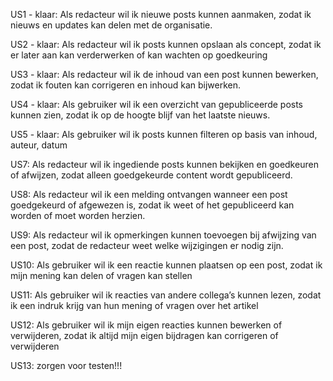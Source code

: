 US1 - klaar: Als redacteur wil ik nieuwe posts kunnen aanmaken, zodat ik nieuws en updates kan delen met de organisatie.

US2 - klaar: Als redacteur wil ik posts kunnen opslaan als concept, zodat ik er later aan kan verderwerken of kan wachten op goedkeuring

US3 - klaar: Als redacteur wil ik de inhoud van een post kunnen bewerken, zodat ik fouten kan corrigeren en inhoud kan bijwerken.

US4 - klaar: Als gebruiker wil ik een overzicht van gepubliceerde posts kunnen zien, zodat ik op de hoogte blijf van het laatste nieuws.

US5 - klaar: Als gebruiker wil ik posts kunnen filteren op basis van inhoud, auteur, datum

US7: Als redacteur wil ik ingediende posts kunnen bekijken en goedkeuren of afwijzen, zodat alleen goedgekeurde content wordt gepubliceerd.

US8: Als redacteur wil ik een melding ontvangen wanneer een post goedgekeurd of afgewezen is, zodat ik weet of het gepubliceerd kan worden of moet worden herzien.

US9: Als redacteur wil ik opmerkingen kunnen toevoegen bij afwijzing van een post, zodat de redacteur weet welke wijzigingen er nodig zijn.

US10: Als gebruiker wil ik een reactie kunnen plaatsen op een post, zodat ik mijn mening kan delen of vragen kan stellen

US11:  Als gebruiker wil ik reacties van andere collega’s kunnen lezen, zodat ik een indruk krijg van hun mening of vragen over het artikel

US12: Als gebruiker wil ik mijn eigen reacties kunnen bewerken of verwijderen, zodat ik altijd mijn eigen bijdragen kan corrigeren of verwijderen

US13: zorgen voor testen!!!